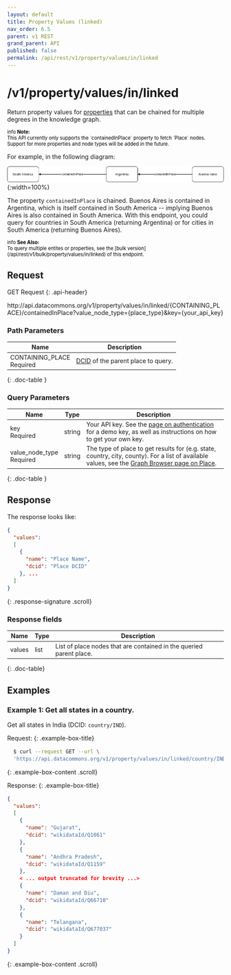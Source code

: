 ```yaml
---
layout: default
title: Property Values (linked)
nav_order: 6.5
parent: v1 REST
grand_parent: API
published: false
permalink: /api/rest/v1/property/values/in/linked
---
```


# /v1/property/values/in/linked

Return property values for [properties](/glossary.html#property) that can be
chained for multiple degrees in the knowledge graph.

<div markdown="span" class="alert alert-info" role="alert" style="color:black; font-size: 0.8em">
   <span class="material-icons md-16">info </span><b>Note:</b><br />
   This API currently only supports the `containedInPlace` property to fetch `Place` nodes. Support for more properties and node types will be added in the future.
</div>

For example, in the following diagram:

![Example of a chained property](/assets/images/rest/property_value_direction_example.png){:width=100%}

The property `containedInPlace` is chained. Buenos Aires is contained in
Argentina, which is itself contained in South America -- implying Buenos Aires
is also contained in South America. With this endpoint, you could query for
countries in South America (returning Argentina) or for cities in South America
(returning Buenos Aires).

<div markdown="span" class="alert alert-warning" role="alert" style="color:black; font-size: 0.8em">
    <span class="material-icons md-16">info </span><b>See Also:</b><br />
    To query multiple entites or properties, see the [bulk version](/api/rest/v1/bulk/property/values/in/linked) of this endpoint.
</div>

## Request

GET Request
{: .api-header}

<div class="api-signature">
http://api.datacommons.org/v1/property/values/in/linked/{CONTAINING_PLACE}/containedInPlace?value_node_type={place_type}&key={your_api_key}
</div>

<script src="/assets/js/syntax_highlighting.js"></script>

### Path Parameters

| Name                                                | Description                   |
| --------------------------------------------------- | ----------------------------- |
| CONTAINING_PLACE <br /> <required-tag>Required</required-tag> | [DCID](/glossary.html#dcid) of the parent place to query.|
{: .doc-table }

### Query Parameters

| Name                                               | Type | Description               |
| -------------------------------------------------- | ---- | ------------------------- |
| key <br /> <required-tag>Required</required-tag>   | string | Your API key. See the [page on authentication](/api/rest/v1/getting_started#authentication) for a demo key, as well as instructions on how to get your own key. |
| value_node_type <br /> <required-tag>Required</required-tag> | string | The type of place to get results for (e.g. state, country, city, county). For a list of available values, see the [Graph Browser page on Place](https://datacommons.org/browser/Place).|
{: .doc-table }

## Response

The response looks like:

```json
{
  "values":
  [
    {
      "name": "Place Name",
      "dcid": "Place DCID"
    }, ...
  ]
}
```
{: .response-signature .scroll}

### Response fields

| Name     | Type   | Description                |
| -------- | ------ | -------------------------- |
| values    | list   | List of place nodes that are contained in the queried parent place. |
{: .doc-table}

## Examples

### Example 1: Get all states in a country.

Get all states in India (DCID: `country/IND`).

Request:
{: .example-box-title}
```bash
  $ curl --request GET --url \
  'https://api.datacommons.org/v1/property/values/in/linked/country/IND/containedInPlace?value_node_type=State&key=AIzaSyCTI4Xz-UW_G2Q2RfknhcfdAnTHq5X5XuI'
```
{: .example-box-content .scroll}

Response:
{: .example-box-title}
```json
{
  "values":
  [
    {
      "name": "Gujarat",
      "dcid": "wikidataId/Q1061"
    },
    {
      "name": "Andhra Pradesh",
      "dcid": "wikidataId/Q1159"
    },
    < ... output truncated for brevity ...>
    {
      "name": "Daman and Diu",
      "dcid": "wikidataId/Q66710"
    },
    {
      "name": "Telangana",
      "dcid": "wikidataId/Q677037"
    }
  ]
}
```
{: .example-box-content .scroll}
